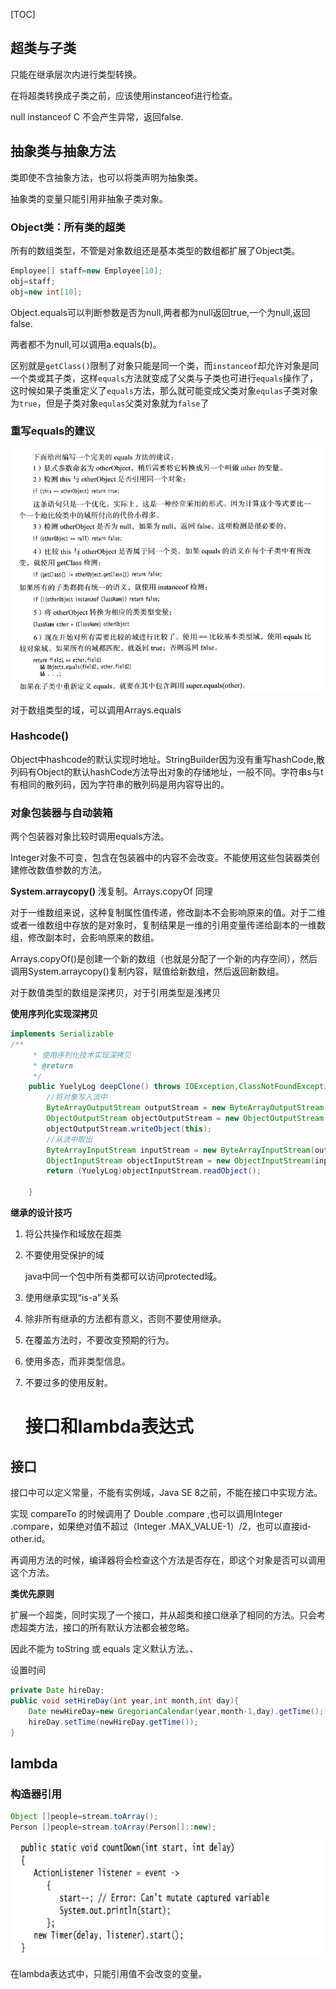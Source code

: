 [TOC]



## 超类与子类

只能在继承层次内进行类型转换。

在将超类转换成子类之前，应该使用instanceof进行检查。

null instanceof C 不会产生异常，返回false.

## 抽象类与抽象方法

类即使不含抽象方法，也可以将类声明为抽象类。

抽象类的变量只能引用非抽象子类对象。

### Object类：所有类的超类

所有的数组类型，不管是对象数组还是基本类型的数组都扩展了Object类。

```java
Employee[] staff=new Employee[10];
obj=staff;
obj=new int[10];
```

Object.equals可以判断参数是否为null,两者都为null返回true,一个为null,返回false.

两者都不为null,可以调用a.equals(b)。



区别就是`getClass()`限制了对象只能是同一个类，而`instanceof`却允许对象是同一个类或其子类，这样`equals`方法就变成了父类与子类也可进行`equals`操作了，这时候如果子类重定义了`equals`方法，那么就可能变成父类对象`equlas`子类对象为`true`，但是子类对象`equlas`父类对象就为`false`了

### 重写equals的建议

![](equals.PNG)

对于数组类型的域，可以调用Arrays.equals

### Hashcode()

Object中hashcode的默认实现时地址。StringBuilder因为没有重写hashCode,散列码有Object的默认hashCode方法导出对象的存储地址，一般不同。字符串s与t有相同的散列码，因为字符串的散列码是用内容导出的。

### 对象包装器与自动装箱

两个包装器对象比较时调用equals方法。

Integer对象不可变，包含在包装器中的内容不会改变。不能使用这些包装器类创建修改数值参数的方法。

**System.arraycopy()** 浅复制。Arrays.copyOf 同理

对于一维数组来说，这种复制属性值传递，修改副本不会影响原来的值。对于二维或者一维数组中存放的是对象时，复制结果是一维的引用变量传递给副本的一维数组，修改副本时，会影响原来的数组。

Arrays.copyOf()是创建一个新的数组（也就是分配了一个新的内存空间），然后调用System.arraycopy()复制内容，赋值给新数组，然后返回新数组。

对于数值类型的数组是深拷贝，对于引用类型是浅拷贝

**使用序列化实现深拷贝**

```java
implements Serializable
/**
     * 使用序列化技术实现深拷贝
     * @return
     */
    public YuelyLog deepClone() throws IOException,ClassNotFoundException{
        //将对象写入流中
        ByteArrayOutputStream outputStream = new ByteArrayOutputStream();
        ObjectOutputStream objectOutputStream = new ObjectOutputStream(outputStream);
        objectOutputStream.writeObject(this);
        //从流中取出
        ByteArrayInputStream inputStream = new ByteArrayInputStream(outputStream.toByteArray());
        ObjectInputStream objectInputStream = new ObjectInputStream(inputStream);
        return (YuelyLog)objectInputStream.readObject();

    }
```

**继承的设计技巧**

1. 将公共操作和域放在超类

2. 不要使用受保护的域

   java中同一个包中所有类都可以访问protected域。

3. 使用继承实现“is-a”关系

4. 除非所有继承的方法都有意义，否则不要使用继承。

5. 在覆盖方法时，不要改变预期的行为。

6. 使用多态，而非类型信息。

7. 不要过多的使用反射。

   # 接口和lambda表达式

## 接口

接口中可以定义常量，不能有实例域，Java SE 8之前，不能在接口中实现方法。

实现 compareTo 的时候调用了 Double .compare ,也可以调用Integer .compare，如果绝对值不超过（Integer .MAX_VALUE-1）/2，也可以直接id-other.id。

再调用方法的时候，编译器将会检查这个方法是否存在，即这个对象是否可以调用这个方法。

**类优先原则**

扩展一个超类，同时实现了一个接口，并从超类和接口继承了相同的方法。只会考虑超类方法，接口的所有默认方法都会被忽略。

因此不能为 toString 或 equals 定义默认方法。、

设置时间

```java
private Date hireDay;
public void setHireDay(int year,int month,int day){
	Date newHireDay=new GregorianCalendar(year,month-1,day).getTime();
	hireDay.setTime(newHireDay.getTime());
}
```



## lambda

### 构造器引用

```java
Object []people=stream.toArray();
Person []people=stream.toArray(Person[]::new);
```

![](lambda.PNG)

在lambda表达式中，只能引用值不会改变的变量。